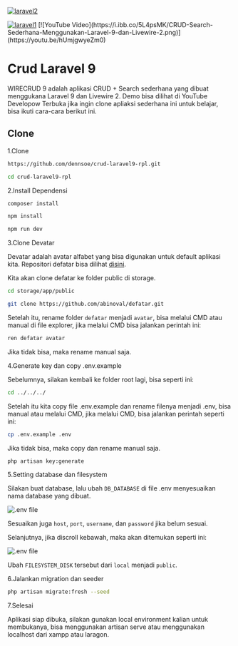 <a href="https://ibb.co/8rQHMZr"><img src="https://i.ibb.co/8rQHMZr/laravel2.jpg" alt="laravel2" border="0"></a> 
<p></p>
<a href="https://ibb.co/12K7g2Y"><img src="https://i.ibb.co/12K7g2Y/laravel1.png" alt="laravel1" border="0"></a>
[![YouTube Video](https://i.ibb.co/5L4psMK/CRUD-Search-Sederhana-Menggunakan-Laravel-9-dan-Livewire-2.png)](https://youtu.be/hUmjgwyeZm0)

# Crud Laravel 9

WIRECRUD 9 adalah aplikasi CRUD + Search sederhana yang dibuat menggukana Laravel 9 dan Livewire 2. Demo bisa dilihat di YouTube Developow Terbuka jika ingin clone apliaksi sederhana ini untuk belajar, bisa ikuti cara-cara berikut ini.


## Clone

1.Clone

```bash
https://github.com/dennsoe/crud-laravel9-rpl.git
```

```bash
cd crud-laravel9-rpl
```

2.Install Dependensi

```bash
composer install
```

```bash
npm install
```

```bash
npm run dev
```

3.Clone Devatar

Devatar adalah avatar alfabet yang bisa digunakan untuk default aplikasi kita. Repositori defatar bisa dilihat [disini](https://github.com/abinoval/defatar).

Kita akan clone defatar ke folder public di storage.

```bash
cd storage/app/public
```

```bash
git clone https://github.com/abinoval/defatar.git
```

Setelah itu, rename folder `defatar` menjadi `avatar`, bisa melalui CMD atau manual di file explorer, jika melalui CMD bisa jalankan perintah ini:

```bash
ren defatar avatar
```

Jika tidak bisa, maka rename manual saja.

4.Generate key dan copy .env.example

Sebelumnya, silakan kembali ke folder root lagi, bisa seperti ini:

```bash
cd ../../../
```

Setelah itu kita copy file .env.example dan rename filenya menjadi .env, bisa manual atau melalui CMD, jika melalui CMD, bisa jalankan perintah seperti ini:

```bash
cp .env.example .env
```

Jika tidak bisa, maka copy dan rename manual saja.

```bash
php artisan key:generate
```

5.Setting database dan filesystem

Silakan buat database, lalu ubah `DB_DATABASE` di file .env menyesuaikan nama database yang dibuat.

![.env file](https://i.ibb.co/Tc0P93Z/Screenshot-68.png)

Sesuaikan juga `host`, `port`, `username`, dan `password` jika belum sesuai.

Selanjutnya, jika discroll kebawah, maka akan ditemukan seperti ini:

![.env file](https://i.ibb.co/Y00YPzk/Screenshot-69.png)

Ubah `FILESYSTEM_DISK` tersebut dari `local` menjadi `public`.

6.Jalankan migration dan seeder

```bash
php artisan migrate:fresh --seed
```

7.Selesai

Aplikasi siap dibuka, silakan gunakan local environment kalian untuk membukanya, bisa menggunakan artisan serve atau menggunakan localhost dari xampp atau laragon.
